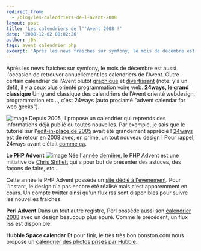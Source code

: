 ```yaml
---
redirect_from:
  - /blog/les-calendriers-de-l-avent-2008
layout: post
title: 'Les calendriers de l''Avent 2008 !'
date: '2008-12-02 08:02:26'
author: j0k
tags: avent calendrier php
excerpt: 'Après les news fraiches sur symfony, le mois de décembre est aussi l''occasion de retrouver annuellement les calendriers de l''Avent. Outre certain calendrier de l''Avent plutôt [graphique](http://www.lecalendrierdenoel.com/) et [divertissant](http://www.lecalendrierdenoel.com/pere_noel_express) (note: y''a un [défi](http://twitpic.com/pn0i)), il y a ceux plus      ...'
---
```


Après les news fraiches sur symfony, le mois de décembre est aussi l'occasion de retrouver annuellement les calendriers de l'Avent. Outre certain calendrier de l'Avent plutôt [graphique](http://www.lecalendrierdenoel.com/) et [divertissant](http://www.lecalendrierdenoel.com/pere_noel_express) (note: y'a un [défi](http://twitpic.com/pn0i)), il y a ceux plus orienté programmation voire web.
**24ways, le grand classique**   Un grand classique des calendriers de l'Avent orienté webdesign, programmation etc .., c'est 24ways (auto proclamé "advent calendar for web geeks").

 ![image](https://img205.imageshack.us/img205/346/24wayspv5.jpg)
Depuis 2005, il propose un calendrier qui reprends des informations déjà publié ou toutes nouvelles. Par exemple, je sais que le tutoriel sur l'[edit-in-place de 2005](http://24ways.org/2005/edit-in-place-with-ajax) avait été grandement apprécié !   [24ways](http://24ways.org/2008) est de retour en 2008 avec, en prime, un tout nouveau design !   Pour rappel, 24ways avant c'était [comme ça](http://web.archive.org/web/20070103200336/http://24ways.org/).

**Le PHP Advent**
 ![image](https://img507.imageshack.us/img507/1268/phpadvent2008wg6.png)
Née l'[année](http://shiflett.org/blog/2007/dec) [dernière](http://phpdoc.info/advent/), le PHP Advent est une initiative de [Chris Shiflett](http://shiflett.org/about) qui a pour but de présenter des astuces, des façons de faire, etc ..

Cette année le PHP Advent possède un [site dédié à l'événement](http://phpadvent.org/2008). Pour l'instant, le design n'a pas encore été réalisé mais c'est apparemment en cours.   Un compte twitter ainsi qu'un flux rss sont disponibles pour suivre les nouvelles fraiches.

**Perl Advent**   Dans un tout autre registre, Perl possède aussi son [calendrier 2008](http://perladvent.pm.org/2008/) avec un design beaucoup plus épuré.   Comme le précédent, un flux rss est disponible.

**Hubble Space calendar**   Et pour finir, le très très bon bonston.com nous propose un [calendrier des photos prises par Hubble](http://www.boston.com/bigpicture/2008/12/hubble_space_telescope_advent.html).
